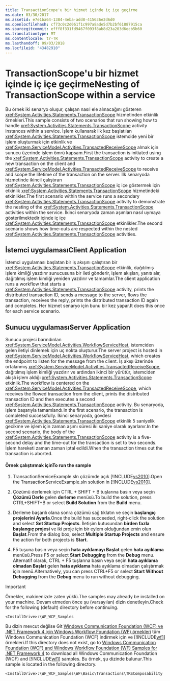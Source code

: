 ```yaml
---
title: TransactionScope'u bir hizmet içinde iç içe geçirme
ms.date: 03/30/2017
ms.assetid: e7e1ba64-1384-4eba-add8-415636e2d6d0
ms.openlocfilehash: cf73c0c2d061f1c997a8ade5d7b2bf61887915ca
ms.sourcegitcommit: efff8f331fd9467f093f8ab8d23a203d6ecb5b60
ms.translationtype: MT
ms.contentlocale: tr-TR
ms.lasthandoff: 09/03/2018
ms.locfileid: "43482910"
---
```

# <a name="nesting-of-transactionscope-within-a-service"></a><span data-ttu-id="febaf-102">TransactionScope'u bir hizmet içinde iç içe geçirme</span><span class="sxs-lookup"><span data-stu-id="febaf-102">Nesting of TransactionScope within a service</span></span>
<span data-ttu-id="febaf-103">Bu örnek iki senaryo oluşur, çalışan nasıl ele alınacağını gösteren <xref:System.Activities.Statements.TransactionScope> hizmetinden etkinlik örnekleri.</span><span class="sxs-lookup"><span data-stu-id="febaf-103">This sample consists of two scenarios that run showing how to handle <xref:System.Activities.Statements.TransactionScope> activity instances within a service.</span></span> <span data-ttu-id="febaf-104">İşlem kullanarak ilk kez başlatılan <xref:System.Activities.Statements.TransactionScope> istemcide yeni bir işlem oluşturmak için etkinlik ve <xref:System.ServiceModel.Activities.TransactedReceiveScope> almak için sunucu üzerinde işlem ömrü kapsam.</span><span class="sxs-lookup"><span data-stu-id="febaf-104">First the transaction is initiated using the <xref:System.Activities.Statements.TransactionScope> activity to create a new transaction on the client and <xref:System.ServiceModel.Activities.TransactedReceiveScope> to receive and scope the lifetime of the transaction on the server.</span></span> <span data-ttu-id="febaf-105">İlk senaryoda hizmetinde ikincil çalıştıran <xref:System.Activities.Statements.TransactionScope> iç içe göstermek için etkinlik <xref:System.Activities.Statements.TransactionScope> hizmetindeki etkinlikler.</span><span class="sxs-lookup"><span data-stu-id="febaf-105">The first scenario within the service runs a secondary <xref:System.Activities.Statements.TransactionScope> activity to demonstrate the nesting of the <xref:System.Activities.Statements.TransactionScope> activities within the service.</span></span> <span data-ttu-id="febaf-106">İkinci senaryoda zaman aşımları nasıl uymaya gösterilmektedir içinde iç içe <xref:System.Activities.Statements.TransactionScope> etkinlikler.</span><span class="sxs-lookup"><span data-stu-id="febaf-106">The second scenario shows how time-outs are respected within the nested <xref:System.Activities.Statements.TransactionScope> activities.</span></span>  
  
## <a name="client-application"></a><span data-ttu-id="febaf-107">İstemci uygulaması</span><span class="sxs-lookup"><span data-stu-id="febaf-107">Client Application</span></span>  
 <span data-ttu-id="febaf-108">İstemci uygulaması başlatan bir iş akışını çalıştıran bir <xref:System.Activities.Statements.TransactionScope> etkinlik, dağıtılmış işlem kimliği yazdırır sunucusuna bir ileti gönderir, işlem akışları, yanıtı alır, dağıtılmış işlem kimliği yeniden yazdırır ve tamamlar.</span><span class="sxs-lookup"><span data-stu-id="febaf-108">The client application runs a workflow that starts a <xref:System.Activities.Statements.TransactionScope> activity, prints the distributed transaction ID, sends a message to the server, flows the transaction, receives the reply, prints the distributed transaction ID again and completes.</span></span> <span data-ttu-id="febaf-109">Her hizmet senaryo için bunu bir kez yapar.</span><span class="sxs-lookup"><span data-stu-id="febaf-109">It does this once for each service scenario.</span></span>  
  
## <a name="server-application"></a><span data-ttu-id="febaf-110">Sunucu uygulaması</span><span class="sxs-lookup"><span data-stu-id="febaf-110">Server Application</span></span>  
 <span data-ttu-id="febaf-111">Sunucu projesi barındırılan <xref:System.ServiceModel.Activities.WorkflowServiceHost>, istemciden gelen iletiyi dinlemek için uç nokta oluşturur.</span><span class="sxs-lookup"><span data-stu-id="febaf-111">The server project is hosted in <xref:System.ServiceModel.Activities.WorkflowServiceHost>, which creates the endpoint to listen for the message from the client.</span></span> <span data-ttu-id="febaf-112">İş akışı üzerinde ortalanmış <xref:System.ServiceModel.Activities.TransactedReceiveScope>, dağıtılmış işlem kimliği yazdırır ve ardından ikinci bir yürütür, istemciden akışlı işlem aldığı <xref:System.Activities.Statements.TransactionScope> etkinlik.</span><span class="sxs-lookup"><span data-stu-id="febaf-112">The workflow is centered on the <xref:System.ServiceModel.Activities.TransactedReceiveScope>, which receives the flowed transaction from the client, prints the distributed transaction ID and then executes a second <xref:System.Activities.Statements.TransactionScope> activity.</span></span> <span data-ttu-id="febaf-113">Bu senaryoda, işlem başarıyla tamamlandı.</span><span class="sxs-lookup"><span data-stu-id="febaf-113">In the first scenario, the transaction is completed successfully.</span></span> <span data-ttu-id="febaf-114">İkinci senaryoda, gövdesi <xref:System.Activities.Statements.TransactionScope> etkinlik 5 saniyelik gecikme ve işlem için zaman aşımı süresi iki saniye olarak ayarlanır.</span><span class="sxs-lookup"><span data-stu-id="febaf-114">In the second scenario, the body of the <xref:System.Activities.Statements.TransactionScope> activity is a five-second delay and the time-out for the transaction is set to two seconds.</span></span> <span data-ttu-id="febaf-115">İşlem hareketi zaman zaman iptal edildi.</span><span class="sxs-lookup"><span data-stu-id="febaf-115">When the transaction times out the transaction is aborted.</span></span>  
  
#### <a name="to-run-the-sample"></a><span data-ttu-id="febaf-116">Örnek çalıştırmak için</span><span class="sxs-lookup"><span data-stu-id="febaf-116">To run the sample</span></span>  
  
1.  <span data-ttu-id="febaf-117">TransactionServiceExample.sln çözümde açık [!INCLUDE[vs2010](../../../../includes/vs2010-md.md)].</span><span class="sxs-lookup"><span data-stu-id="febaf-117">Open the TransactionServiceExample.sln solution in [!INCLUDE[vs2010](../../../../includes/vs2010-md.md)].</span></span>  
  
2.  <span data-ttu-id="febaf-118">Çözümü derlemek için CTRL + SHIFT + B tuşlarına basın veya seçin **Çözümü Derle** gelen **derleme** menüsü.</span><span class="sxs-lookup"><span data-stu-id="febaf-118">To build the solution, press CTRL+SHIFT+B or select **Build Solution** from the **Build** menu.</span></span>  
  
3.  <span data-ttu-id="febaf-119">Derleme başarılı olana sonra çözümü sağ tıklatın ve seçin **başlangıç projelerini Ayarla**.</span><span class="sxs-lookup"><span data-stu-id="febaf-119">Once the build has succeeded, right-click the solution and select **Set Startup Projects**.</span></span> <span data-ttu-id="febaf-120">İletişim kutusundan **birden fazla başlangıç projesi** ve iki proje için bir eylem olduğundan emin olun **Başlat**.</span><span class="sxs-lookup"><span data-stu-id="febaf-120">From the dialog box, select **Multiple Startup Projects** and ensure the action for both projects is **Start**.</span></span>  
  
4.  <span data-ttu-id="febaf-121">F5 tuşuna basın veya seçin **hata ayıklamayı Başlat** gelen **hata ayıklama** menüsü.</span><span class="sxs-lookup"><span data-stu-id="febaf-121">Press F5 or select **Start Debugging** from the **Debug** menu.</span></span> <span data-ttu-id="febaf-122">Alternatif olarak, CTRL + F5 tuşlarına basın veya seçin **hata ayıklama olmadan Başlat** gelen **hata ayıklama** hata ayıklama olmadan çalıştırmak için menü.</span><span class="sxs-lookup"><span data-stu-id="febaf-122">Alternatively, you can press CTRL+F5 or select **Start Without Debugging** from the **Debug** menu to run without debugging.</span></span>  
  
> [!IMPORTANT]
>  <span data-ttu-id="febaf-123">Örnekler, makinenizde zaten yüklü.</span><span class="sxs-lookup"><span data-stu-id="febaf-123">The samples may already be installed on your machine.</span></span> <span data-ttu-id="febaf-124">Devam etmeden önce şu (varsayılan) dizin denetleyin.</span><span class="sxs-lookup"><span data-stu-id="febaf-124">Check for the following (default) directory before continuing.</span></span>  
>   
>  `<InstallDrive>:\WF_WCF_Samples`  
>   
>  <span data-ttu-id="febaf-125">Bu dizin mevcut değilse Git [Windows Communication Foundation (WCF) ve .NET Framework 4 için Windows Workflow Foundation (WF) örnekleri](https://go.microsoft.com/fwlink/?LinkId=150780) tüm Windows Communication Foundation (WCF) indirmek için ve [!INCLUDE[wf1](../../../../includes/wf1-md.md)] örnekleri.</span><span class="sxs-lookup"><span data-stu-id="febaf-125">If this directory does not exist, go to [Windows Communication Foundation (WCF) and Windows Workflow Foundation (WF) Samples for .NET Framework 4](https://go.microsoft.com/fwlink/?LinkId=150780) to download all Windows Communication Foundation (WCF) and [!INCLUDE[wf1](../../../../includes/wf1-md.md)] samples.</span></span> <span data-ttu-id="febaf-126">Bu örnek, şu dizinde bulunur.</span><span class="sxs-lookup"><span data-stu-id="febaf-126">This sample is located in the following directory.</span></span>  
>   
>  `<InstallDrive>:\WF_WCF_Samples\WF\Basic\Transactions\TRSComposability`
